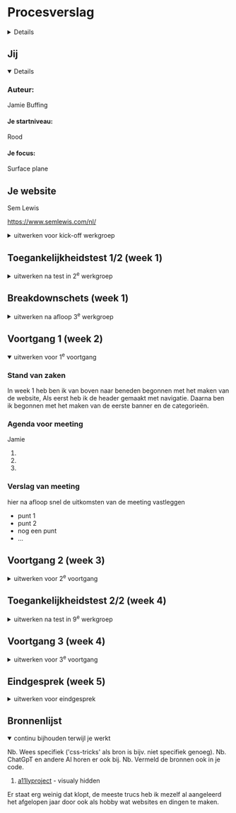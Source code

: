 # Procesverslag
<details>
Markdown is een simpele manier om HTML te schrijven.  
Markdown cheat cheet: [Hulp bij het schrijven van Markdown](https://github.com/adam-p/markdown-here/wiki/Markdown-Cheatsheet).

Nb. De standaardstructuur en de spartaanse opmaak van de README.md zijn helemaal prima. Het gaat om de inhoud van je procesverslag. Besteedt de tijd voor pracht en praal aan je website.

Nb. Door *open* toe te voegen aan een *details* element kun je deze standaard open zetten. Fijn om dat steeds voor de relevante stuk(ken) te doen.
</details>




## Jij

<details open>

  ### Auteur:
  Jamie Buffing

  #### Je startniveau:
  Rood

  #### Je focus:
  Surface plane
 
</details>





## Je website
  Sem Lewis
  
  https://www.semlewis.com/nl/
<details>
  <summary>uitwerken voor kick-off werkgroep</summary>

  ### Je opdracht:
  https://www.semlewis.com/nl/

  #### Screenshot(s) van de eerste pagina (small screen): 
  Home pagina  
  <img src="readme-images/home.jpg" width="375px" alt="omschrijving van de pagina">

  #### Screenshot(s) van de tweede pagina (small screen):
  Horloges pagina  
  <img src="readme-images/horloges.jpg" width="375px" alt="omschrijving van de pagina">
 
</details>



## Toegankelijkheidstest 1/2 (week 1)

<details>
  <summary>uitwerken na test in 2<sup>e</sup> werkgroep</summary>

  ### Bevindingen
  Afbeeldingen alt tekst:
  - De afbeeldingen hebben geen duidelijke alt tekst
  - De afbeeldingen schalen soms raar

  Tekst en kopjes in een screenreader:
  - De kopjes beschijven niet altijd goed wat er komen gaat
  - De tekst is soms niet genoeg om te weten watvoor product er te zien is
  - Je kan met tab door de menu's heen maar dan scrolt de pagina niet goed mee
  - het hamburgermenu opent niet om er doorheen te tabben

  WCAG checklist:
  - Content
    - Use plain language and avoid figures of speech, idioms and complicated metaphors.
      - ✅  
    - Make sure that button, a and label element content is unique and descriptive
      - ~
    - Use left-aligned text for right-to-left (TRL) languages
      - ✅ 
    
  - Global code
    - Validate your HTML
      - ❌
    - Use a lang attribute on the html element
      - ✅ 
    - Provide a unique title for each page or view
      - ✅ 
    - Ensure that viewport zoom is not disabled
      - ✅ 
    - Use landmark elements to indicate important content regions
      - ✅ 
    - Ensure a linear content flow
      - ✅ 
    - Avoid using the autofocus attribute
      - ~
    - Allow extending session timeouts
      - ✅ 
    - Remove title attribute tooltips
      - ✅ 
    
  - Keyboard
    - Make sure there is a visible focus style for interactive elements that are navigated to via keyboard input
      - Default
    - Check to see that keyboard focus order matches the visual layout
      - ❌
    - Remove invisible focusable elements
      - ❌

  - Images
    - Make sure that all img elements have an alt attribute
      - ❌
    - Make sure that decorative images use null alt (empty) attribute values
      - ❌
    - Provide a text alternative for complex images such as charts, graphs, and maps
      - ❌
    - For images containing text, make sure the alt description includes the image's text
      - ❌
    - Use heading elements to introduce content
      - ✅ 
    - Use only one h1 element per page or view
      - ✅ 
    - Heading elements should be written in a logical sequence
      - ~
    - Don't skip heading levels
      - ✅ 

  - Lists
    - Use list elements (ol, ul, and dl elements) for list content
      - ✅ 
  
  - Controls
    - Use the a element for links
      - ✅ 
    - Ensure that links are recognizable as links
      - ~
    - Ensure that controls have :focus states
      - Default
    - Use the button element for buttons
      - ❌
    - Provide a skip link and make sure that it is visible when focused
      - ✅ 
    - Identify links that open in a new tab or window
      - ✅ 


  - Tables
    - Use the table element to describe tabular data
      - NVT
    - Use the th element for table headers (with appropriate scope attributes)
      - NVT
    - Use the caption element to provide a title for the table
      - NVT

  - Forms
    - All inputs in a form are associated with a corresponding label element
      - ❌
    - Use fieldset and legend elements where appropriate
      - ✅ 
    - Inputs use autocomplete where appropriate
      - ❌
    - Make sure that form input errors are displayed in list above the form after submission
      - ✅ 
    - Associate input error messaging with the input it corresponds to
      - ~
    - Make sure that error, warning, and success states are not visually communicated by just color
      - ✅ 

  - Media
    - Make sure that media does not autoplay
      - NVT
    - Ensure that media controls use appropriate markup
      - NVT
    - Check to see that all media can be paused
      - NVT

  - Videos
    - Confirm the presence of captions
      - NVT
    - Remove seizure triggers
      - NVT

  - Audio
    - Confirm that transcripts are available
      - NVT
  
  - Appearance
    - Check your content in specialized browsing modes
      - ❌
    - Increase text size to 200%
      - ❌
    - Double-check that good proximity between content is maintained
      - ❌
    - Make sure color isn't the only way information is conveyed
      - ❌
    - Make sure instructions are not visual or audio-only
      - ~
    - Use a simple, straightforward, and consistent layout
      - ✅
  
  - Animation
    - Ensure animations are subtle and do not flash too much
      - ✅
    - Provide a mechanism to pause background video
      - NVT
    - Make sure all animation obeys the prefers-reduced-motion media query
      - ~

  
  - Color Contrast
    - Check the contrast for all normal-sized text
      - ✅
    - Check the contrast for all large-sized text
      - ✅
    - Check the contrast for all icons
      - ✅
    - Check the contrast of borders for input elements (text input, radio buttons, checkboxes, etc.)
      - ~
    - Check text that overlaps images or video
      - ~
    - Check custom ::selection colors
      - ~

  
  - Mobile and touch
    - Check that the site can be rotated to any orientation
      - ✅
    - Remove horizontal scrolling
      - ✅
    - Ensure that button and link icons can be activated with ease
      - ✅
    - Ensure sufficient space between interactive items in order to provide a scroll area
      - ✅


### Grid garden oefening
  <img src="readme-images/gridgarden.png" width="375px" alt="grid garden oefening">

</details>



## Breakdownschets (week 1)

<details>
  <summary>uitwerken na afloop 3<sup>e</sup> werkgroep</summary>

  ### de hele pagina: 
  <img src="readme-images/breakdown.jpg" width="375px" alt="breakdown van de hele pagina">

  ### dynamisch deel (bijv menu): 
  <img src="readme-images/breakdown menu.png" width="375px" alt="breakdown van een dynamisch deel">

</details>





## Voortgang 1 (week 2)

<details open>
  <summary>uitwerken voor 1<sup>e</sup> voortgang</summary>

  ### Stand van zaken
  In week 1 heb ben ik van boven naar beneden begonnen met het maken van de website, Als eerst heb ik de header gemaakt met navigatie. Daarna ben ik begonnen met het maken van de eerste banner en de categorieën.

  ### Agenda voor meeting
  Jamie

  1. 
  2. 
  3. 


  ### Verslag van meeting
  hier na afloop snel de uitkomsten van de meeting vastleggen

  - punt 1
  - punt 2
  - nog een punt
  - ...

</details>





## Voortgang 2 (week 3)

<details>
  <summary>uitwerken voor 2<sup>e</sup> voortgang</summary>

  ### Stand van zaken
  hier dit ging goed & dit was lastig (neem ook screenshots op van delen van je website en code)


  ### Agenda voor meeting
  samen met je groepje opstellen

  | student 1      | student 2          | student 3    | student 4        |
  | ---            | ---                | ---          | ---              |
  | dit bespreken  | en dit             | en ik dit    | en dan ik dat    |
  | en dat ook nog | dit als er tijd is | nog een punt | dit wil ik zeker |
  | ...            | ...                | ...          | ...              |


  ### Verslag van meeting
  hier na afloop snel de uitkomsten van de meeting vastleggen

  - punt 1
  - punt 2
  - nog een punt
- ...

</details>





## Toegankelijkheidstest 2/2 (week 4)

<details>
  <summary>uitwerken na test in 9<sup>e</sup> werkgroep</summary>

  ### Bevindingen
  Lijst met je bevindingen die in de test naar voren kwamen (geef ook aan wat er verbeterd is):

</details>





## Voortgang 3 (week 4)

<details>
  <summary>uitwerken voor 3<sup>e</sup> voortgang</summary>

  ### Stand van zaken
  hier dit ging goed & dit was lastig (neem ook screenshots op van delen van je website en code)


  ### Agenda voor meeting
  Jamie

  1. 
  2. 
  3. 


  ### Verslag van meeting
  hier na afloop snel de uitkomsten van de meeting vastleggen

  - punt 1
  - punt 2
  - nog een punt
  - ...

</details>





## Eindgesprek (week 5)

<details>
  <summary>uitwerken voor eindgesprek</summary>

  ### Je uitkomst - karakteristiek screenshots:
  <img src="readme-images/dummy-plaatje.jpg" width="375px" alt="uitomst opdracht 1">


  ### Dit ging goed/Heb ik geleerd: 
  Korte omschrijving met plaatjes

  <img src="readme-images/dummy-plaatje.jpg" width="375px" alt="top">


  ### Dit was lastig/Is niet gelukt:
  Korte omschrijving met plaatjes

  <img src="readme-images/dummy-plaatje.jpg" width="375px" alt="bummer">
</details>





## Bronnenlijst

<details open>
  <summary>continu bijhouden terwijl je werkt</summary>

  Nb. Wees specifiek ('css-tricks' als bron is bijv. niet specifiek genoeg). 
  Nb. ChatGpT en andere AI horen er ook bij.
  Nb. Vermeld de bronnen ook in je code.

  1. [a11lyproject](https://www.a11yproject.com/posts/how-to-hide-content/)
    - visualy hidden



  Er staat erg weinig dat klopt, de meeste trucs heb ik mezelf al aangeleerd het afgelopen jaar door ook als hobby wat websites en dingen te maken.
</details>